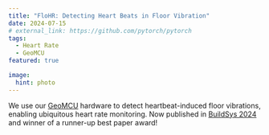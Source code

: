 ```yaml
---
title: "FloHR: Detecting Heart Beats in Floor Vibration"
date: 2024-07-15
# external_link: https://github.com/pytorch/pytorch
tags:
  - Heart Rate
  - GeoMCU
featured: true

image:
  hint: photo
---
```


We use our [GeoMCU](../../project/geomcu) hardware to detect heartbeat-induced floor vibrations, enabling ubiquitous heart rate monitoring. Now published in [BuildSys 2024](../../publication/flohr) and winner of a runner-up best paper award!

<!--more-->
